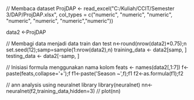 // Membaca dataset
ProjDAP <- read_excel("C:/Kuliah/CCIT/Semester 3/DAP/ProjDAP.xlsx",
col_types = c("numeric", "numeric", "numeric",
"numeric", "numeric", "numeric","numeric"))

data2 <-ProjDAP

// Membagi data menjadi data train dan test
n<-round(nrow(data2)*0.75);n
set.seed(12);samp=sample(1:nrow(data2),n)
training_data <- data2[samp, ]
testing_data <- data2[-samp, ]

// Inisiasi formula menggunakan nama kolom
feats <- names(data2[,1:7])
f<-paste(feats,collapse='+');f
f1<-paste('Season ~',f);f1
f2<-as.formula(f1);f2

// ann analysis using neuralnet library
library(neuralnet)
nn<-neuralnet(f2,training_data,hidden=3)
//
plot(nn)
